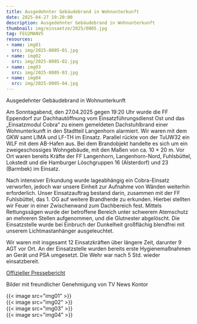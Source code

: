 ```yaml
---
title: Ausgedehnter Gebäudebrand in Wohnunterkunft
date: 2025-04-27 19:20:00
description: Ausgedehnter Gebäudebrand in Wohnunterkunft
thumbnail: img/einsaetze/2025/0005.jpg
tag: FEU2MANV5
resources:
- name: img01
  src: img/2025-0005-01.jpg
- name: img02
  src: img/2025-0005-02.jpg
- name: img03
  src: img/2025-0005-03.jpg
- name: img04
  src: img/2025-0005-04.jpg
---
```

Ausgedehnter Gebäudebrand in Wohnunterkunft

Am Sonntagabend, den 27.04.2025 gegen 19:20 Uhr wurde die FF Eppendorf zur Dachhautöffnung vom Einsatzführungsdienst Ost und das „Einsatzmodul Cobra“ zu einem gemeldeten Dachstuhlbrand einer Wohnunterkunft in den Stadtteil Langenhorn alarmiert.
Wir waren mit dem GKW samt LIMA und LF-TH im Einsatz.
Parallel rückte von der TuUW32 ein WLF mit dem AB-Hafen aus.
Bei dem Brandobjekt handelte es sich um ein zweigeschossiges Wohngebäude, mit den Maßen von ca. 10 × 20 m.
Vor Ort waren bereits Kräfte der FF Langenhorn, Langenhorn-Nord, Fuhlsbüttel, Lokstedt und die Hamburger Löschgruppen 16 (Alsterdorf) und 23 (Barmbek) im Einsatz.

Nach intensiver Erkundung wurde lageabhängig ein Cobra-Einsatz verworfen, jedoch war unsere Einheit zur Aufnahme von Wänden weiterhin erforderlich.
Unser Einsatzauftrag bestand darin, zusammen mit der FF Fuhlsbüttel, das 1. OG auf weitere Brandherde zu erkunden.
Hierbei stellten wir Feuer in einer Zwischenwand zum Dachbereich fest.
Mittels Rettungssägen wurde der betroffene Bereich unter schwerem Atemschutz an mehreren Stellen aufgenommen, und die Glutnester abgelöscht.
Die Einsatzstelle wurde bei Einbruch der Dunkelheit großflächig blendfrei mit unserem Lichtmastanhänger ausgeleuchtet.

Wir waren mit insgesamt 12 Einsatzkräften über längere Zeit, darunter 9 AGT vor Ort.
An der Einsatzstelle wurden bereits erste Hygienemaßnahmen an Gerät und PSA umgesetzt.
Die Wehr war nach 5 Std. wieder einsatzbereit.

[Offizieller Pressebericht](https://www.presseportal.de/blaulicht/pm/82522/6021001)

Bilder mit freundlicher Genehmigung von TV News Kontor

{{< image src="img01" >}}  
{{< image src="img02" >}}  
{{< image src="img03" >}}  
{{< image src="img04" >}}  
